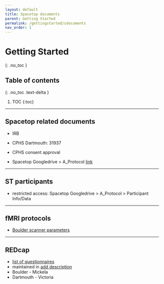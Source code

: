 ```yaml
---
layout: default
title: Spacetop documents
parent: Getting Started
permalink: /gettingstarted/sdocuments
nav_order: 1
---
```



# Getting Started
{: .no_toc }

## Table of contents
{: .no_toc .text-delta }

1. TOC
{:toc}

---

## Spacetop related documents
* IRB
* CPHS Dartmouth: 31937
* CPHS consent approval

* Spacetop Googledrive > A_Protocol [link](https://drive.google.com/drive/u/0/folders/1PkbvHpcVDCWOsBl8Ut30FWyzzIFEeVES) <br>

---

## ST participants
* restricted access: Spacetop Googledrive > A_Protocol > Participant Info/Data 

---

## fMRI protocols
* [Boulder scanner parameters](https://drive.google.com/open?id=12GMna6raj5alerQTRQwMcfspyaz7MYF3)

---
## REDcap
* [list of questionnaires](https://docs.google.com/spreadsheets/d/151BOVWFutzlmH9PEmfAH6nZr3RKv_4CxOkrlYQbsQzE/edit?usp=sharing)
* maintained in [add description]() 
* Boulder - Mickela
* Dartmouth - Victoria
